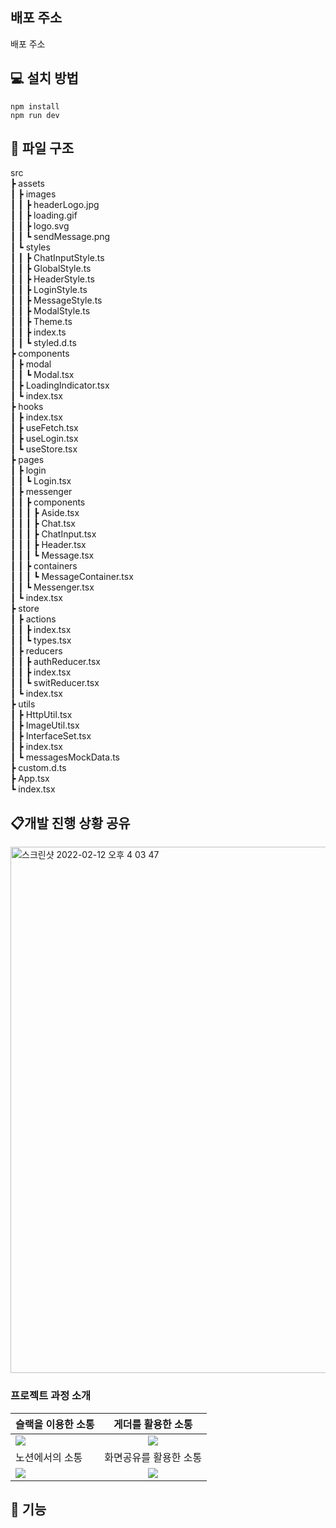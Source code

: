 ## 배포 주소

배포 주소

## 💻 설치 방법

    npm install
    npm run dev

## 📂 파일 구조

src     
 ┣ assets        
 ┃ ┣ images        
 ┃ ┃ ┣ headerLogo.jpg       
 ┃ ┃ ┣ loading.gif       
 ┃ ┃ ┣ logo.svg      
 ┃ ┃ ┗ sendMessage.png              
 ┃ ┗ styles       
 ┃ ┃ ┣ ChatInputStyle.ts      
 ┃ ┃ ┣ GlobalStyle.ts       
 ┃ ┃ ┣ HeaderStyle.ts          
 ┃ ┃ ┣ LoginStyle.ts           
 ┃ ┃ ┣ MessageStyle.ts        
 ┃ ┃ ┣ ModalStyle.ts            
 ┃ ┃ ┣ Theme.ts      
 ┃ ┃ ┣ index.ts           
 ┃ ┃ ┗ styled.d.ts       
 ┣ components              
 ┃ ┣ modal             
 ┃ ┃ ┗ Modal.tsx     
 ┃ ┣ LoadingIndicator.tsx     
 ┃ ┗ index.tsx         
 ┣ hooks      
 ┃ ┣ index.tsx      
 ┃ ┣ useFetch.tsx      
 ┃ ┣ useLogin.tsx    
 ┃ ┗ useStore.tsx          
 ┣ pages      
 ┃ ┣ login      
 ┃ ┃ ┗ Login.tsx      
 ┃ ┣ messenger     
 ┃ ┃ ┣ components                    
 ┃ ┃ ┃ ┣ Aside.tsx      
 ┃ ┃ ┃ ┣ Chat.tsx         
 ┃ ┃ ┃ ┣ ChatInput.tsx     
 ┃ ┃ ┃ ┣ Header.tsx       
 ┃ ┃ ┃ ┗ Message.tsx           
 ┃ ┃ ┣ containers     
 ┃ ┃ ┃ ┗ MessageContainer.tsx            
 ┃ ┃ ┗ Messenger.tsx       
 ┃ ┗ index.tsx      
 ┣ store      
 ┃ ┣ actions       
 ┃ ┃ ┣ index.tsx    
 ┃ ┃ ┗ types.tsx     
 ┃ ┣ reducers        
 ┃ ┃ ┣ authReducer.tsx      
 ┃ ┃ ┣ index.tsx      
 ┃ ┃ ┗ switReducer.tsx            
 ┃ ┗ index.tsx       
 ┣ utils       
 ┃ ┣ HttpUtil.tsx      
 ┃ ┣ ImageUtil.tsx       
 ┃ ┣ InterfaceSet.tsx       
 ┃ ┣ index.tsx      
 ┃ ┗ messagesMockData.ts        
 ┣  custom.d.ts         
 ┣ App.tsx                
 ┗ index.tsx   

## 📋개발 진행 상황 공유

<img width="842" alt="스크린샷 2022-02-12 오후 4 03 47" src="https://user-images.githubusercontent.com/91244500/153701044-cadbc028-b8e9-46f7-a813-18344873d1cf.png">


### 프로젝트 과정 소개

| 슬랙을 이용한 소통                                                                                                             |                                                       게더를 활용한 소통                                                       |
| :----------------------------------------------------------------------------------------------------------------------------- | :----------------------------------------------------------------------------------------------------------------------------: |
| <img width="auto" src="https://user-images.githubusercontent.com/80146176/153052997-f2ca6637-40f8-4e7f-9609-f4885577706a.png"> | <img width="auto" src="https://user-images.githubusercontent.com/80146176/153053947-7be40938-62f8-4dd9-a54b-7328ea550546.png"> |
| 노션에서의 소통                                                                                                                |                                                     화면공유를 활용한 소통                                                     |
| <img width="auto" src="https://user-images.githubusercontent.com/80146176/153054588-6194940a-a76d-4fde-a164-2efb3989d6e8.png"> | <img width="auto" src="https://user-images.githubusercontent.com/80146176/153054110-d7c4169e-3824-4903-8ca5-fc4aec044055.png"> |

## 📝 기능


